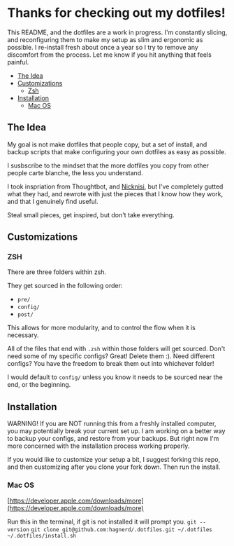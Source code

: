 # Thanks for checking out my dotfiles!

This README, and the dotfiles are a work in progress. I'm constantly slicing, and reconfiguring them to make my setup as slim and ergonomic as possible. I re-install fresh about once a year so I try to remove any discomfort from the process. Let me know if you hit anything that feels painful.

* [The Idea](#the-idea)
* [Customizations](#customizations)
  * [Zsh](#zsh)
* [Installation](#installation)
  * [Mac OS](#mac-os)

## The Idea

My goal is not make dotfiles that people copy, but a set of install, and backup scripts that make configuring your own dotfiles as easy as possible.

I susbscribe to the mindset that the more dotfiles you copy from other people carte blanche, the less you understand.

I took inspriation from Thoughtbot, and [Nicknisi](https://github.com/nicknisi/dotfiles), but I've completely gutted what they had, and rewrote with just the pieces that I know how they work, and that I genuinely find useful.

Steal small pieces, get inspired, but don't take everything.

## Customizations

### ZSH
There are three folders within zsh.

They get sourced in the following order:
* `pre/`
* `config/`
* `post/`

This allows for more modularity, and to control the flow when it is necessary.

All of the files that end with `.zsh` within those folders will get sourced. Don't need some of my specific configs? Great! Delete them :). Need different configs? You have the freedom to break them out into whichever folder! 

I would default to `config/` unless you know it needs to be sourced near the end, or the beginning.

## Installation
WARNING! If you are NOT running this from a freshly installed computer, you may potentially break your current set up. I am working on a better way to backup your configs, and restore from your backups. But right now I'm more concerned with the installation process working properly.

If you would like to customize your setup a bit, I suggest forking this repo, and then customizing after you clone your fork down. Then run the install.

### Mac OS

[https://developer.apple.com/downloads/more](https://developer.apple.com/downloads/more)

Run this in the terminal, if git is not installed it will prompt you.
`git --version` 
`git clone git@github.com:hagnerd/.dotfiles.git ~/.dotfiles`
`~/.dotfiles/install.sh`
